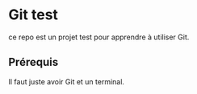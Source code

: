 # Git test

ce repo est un projet test pour apprendre à utiliser Git.

## Prérequis

Il faut juste avoir Git et un terminal.
